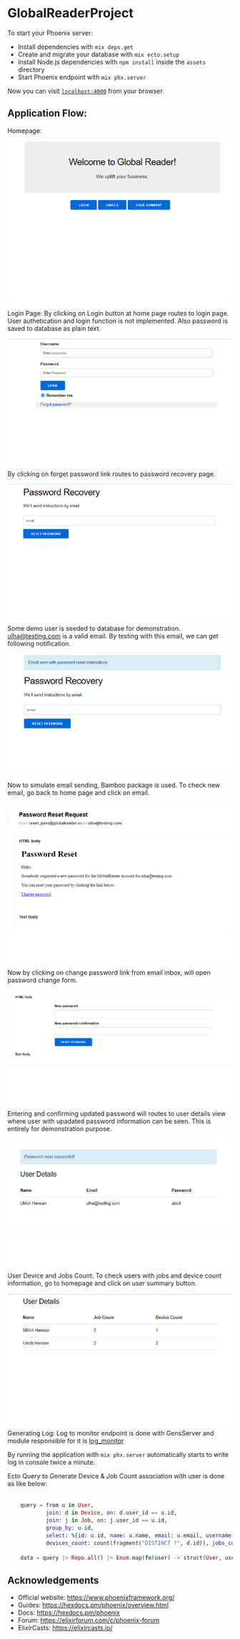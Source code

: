 # GlobalReaderProject

To start your Phoenix server:

  * Install dependencies with `mix deps.get`
  * Create and migrate your database with `mix ecto.setup`
  * Install Node.js dependencies with `npm install` inside the `assets` directory
  * Start Phoenix endpoint with `mix phx.server`

Now you can visit [`localhost:4000`](http://localhost:4000) from your browser.

## Application Flow:

Homepage: 

![HomePage](images/homepage.png)

Login Page: By clicking on Login button at home page routes to login page. User authetication and login function is not implemented. Also password is saved to database as plain text.

![Login Page](images/loginpage.png)

By clicking on forget password link routes to password recovery page. 

![Password Recovery Page](images/passwordrecovery.png)

Some demo user is seeded to database for demonstration. ulha@testing.com is a valid email. By testing with this email, we can get following notification.

![Password Recovery with email sent](images/passwordrecovery_with_emai_sent.png)

Now to simulate email sending, Bamboo package is used. To check new email, go back to home page and click on email.

![email_box](images/email_box.png)

Now by clicking on change password link from email inbox, will open password change form.

![password change form](images/password_restet_form.png)

Entering and confirming updated password will routes to user details view where user with upadated password information can be seen. This is entirely for demonstration purpose. 

![updated_pass_view](images/updated_pass_view.png)


User Device and Jobs Count: To check users with jobs and device count information, go to homepage and click on user summary button.

![user_summary_view](images/User_summary_view.png)

Generating Log: Log to monitor endpoint is done with GensServer and module responsible for it is [log_monitor](lib/global_reader_project/urlmonitor.ex)

By running the application with `mix phx.server` automatically starts to write log in console twice a minute. 

Ecto Query to Generate Device & Job Count association with user is done as like below: 

```elixir

    query = from u in User,
            join: d in Device, on: d.user_id == u.id,
            join: j in Job, on: j.user_id == u.id,
            group_by: u.id,
            select: %{id: u.id, name: u.name, email: u.email, username: u.username,
            devices_count: count(fragment("DISTINCT ?", d.id)), jobs_count: count(fragment("DISTINCT ?", j.id))}

    data = query |> Repo.all() |> Enum.map(fn(user) -> struct(User, user) end)

```



## Acknowledgements

  * Official website: https://www.phoenixframework.org/
  * Guides: https://hexdocs.pm/phoenix/overview.html
  * Docs: https://hexdocs.pm/phoenix
  * Forum: https://elixirforum.com/c/phoenix-forum
  * ElixirCasts: https://elixircasts.io/
